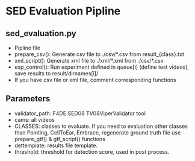 # SED Evaluation Pipline



## sed_evaluation.py

* Pipline file
* prepare_csv(): Generate csv file to ./csv/\*.csv from result_{class}.txt
* xml_script(): Generate xml file to ./xml/\*.xml from ./csv/\*.csv
* exp_control(): Run experiment defined in queue\[i\] (define test videos), save results to result/dirnames[i]/
* If you have csv file or xml file, comment corresponding functions



## Parameters

* validator_path: F4DE SED08 TV08ViperValidator tool
* cams: all videos
* CLASSES: classes to evaluate. If you need to evaluation other classes than Pointing, CellToEar, Embrace, regenerate ground truth file use prepare_gtf() & gtf_script() functions
* dettemplate: results file template. 
* threshold: threshold for detection score, used in post process.

